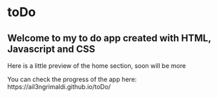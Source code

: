 # toDo

<h2>Welcome to my to do app created with HTML, Javascript and CSS</h2>


<p>Here is a little preview of the home section, soon will be more</p>
<p>You can check the progress of the app here: https://ail3ngrimaldi.github.io/toDo/</p>
